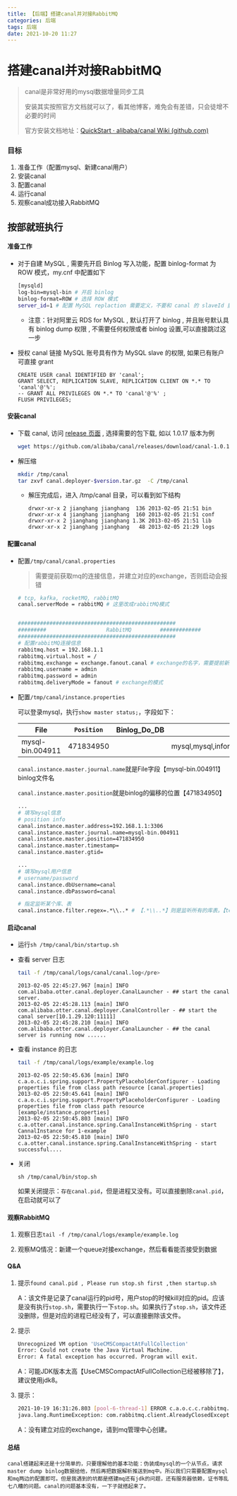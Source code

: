 ```yaml
---
title: 【后端】搭建canal并对接RabbitMQ
categories: 后端
tags: 后端
date: 2021-10-20 11:27
---
```

# 搭建canal并对接RabbitMQ

> canal是非常好用的mysql数据增量同步工具
>
> 安装其实按照官方文档就可以了，看其他博客，难免会有差错，只会徒增不必要的时间
>
> 官方安装文档地址：[QuickStart · alibaba/canal Wiki (github.com)](https://github.com/alibaba/canal/wiki/QuickStart)



### 目标

1. 准备工作（配置mysql、新建canal用户）
2. 安装canal
3. 配置canal
4. 运行canal
5. 观察canal成功接入RabbitMQ



## 按部就班执行

#### 准备工作

- 对于自建 MySQL , 需要先开启 Binlog 写入功能，配置 binlog-format 为 ROW 模式，my.cnf 中配置如下

  ```bash
  [mysqld]
  log-bin=mysql-bin # 开启 binlog
  binlog-format=ROW # 选择 ROW 模式
  server_id=1 # 配置 MySQL replaction 需要定义，不要和 canal 的 slaveId 重复
  ```

  - 注意：针对阿里云 RDS for MySQL , 默认打开了 binlog , 并且账号默认具有 binlog dump 权限 , 不需要任何权限或者 binlog 设置,可以直接跳过这一步

- 授权 canal 链接 MySQL 账号具有作为 MySQL slave 的权限, 如果已有账户可直接 grant

  ```mysql
  CREATE USER canal IDENTIFIED BY 'canal';  
  GRANT SELECT, REPLICATION SLAVE, REPLICATION CLIENT ON *.* TO 'canal'@'%';
  -- GRANT ALL PRIVILEGES ON *.* TO 'canal'@'%' ;
  FLUSH PRIVILEGES;
  ```



#### 安装canal

- 下载 canal, 访问 [release 页面](https://github.com/alibaba/canal/releases) , 选择需要的包下载, 如以 1.0.17 版本为例

  ```bash
  wget https://github.com/alibaba/canal/releases/download/canal-1.0.17/canal.deployer-1.0.17.tar.gz
  ```

- 解压缩

  ```bash
  mkdir /tmp/canal
  tar zxvf canal.deployer-$version.tar.gz  -C /tmp/canal
  ```

  - 解压完成后，进入 /tmp/canal 目录，可以看到如下结构

    ```
    drwxr-xr-x 2 jianghang jianghang  136 2013-02-05 21:51 bin
    drwxr-xr-x 4 jianghang jianghang  160 2013-02-05 21:51 conf
    drwxr-xr-x 2 jianghang jianghang 1.3K 2013-02-05 21:51 lib
    drwxr-xr-x 2 jianghang jianghang   48 2013-02-05 21:29 logs
    ```



#### 配置canal

- 配置`/tmp/canal/canal.properties`

  > 需要提前获取mq的连接信息，并建立对应的exchange，否则启动会报错

  ```bash
  # tcp, kafka, rocketMQ, rabbitMQ
  canal.serverMode = rabbitMQ # 这里改成rabbitMQ模式
  
  
  ##################################################
  #########                   RabbitMQ         #############
  ##################################################
  # 配置rabbitMQ连接信息
  rabbitmq.host = 192.168.1.1
  rabbitmq.virtual.host = /
  rabbitmq.exchange = exchange.fanout.canal # exchange的名字，需要提前新建好
  rabbitmq.username = admin
  rabbitmq.password = admin
  rabbitmq.deliveryMode = fanout # exchange的模式
  
  ```

- 配置`/tmp/canal/instance.properties`

  可以登录mysql，执行`show master status;`，字段如下：

  | File             | `Position` | Binlog_Do_DB | Binlog_Ignore_DB                                       | Executed_Gtid_Set |
  | ---------------- | ---------- | ------------ | ------------------------------------------------------ | ----------------- |
  | mysql-bin.004911 | 471834950  |              | mysql,mysql,information_schema,performation_schema,sys |                   |

  `canal.instance.master.journal.name`就是File字段【mysql-bin.004911】binlog文件名

  `canal.instance.master.position`就是binlog的偏移的位置【471834950】

  ```BASH
  ...
  # 填写mysql信息
  # position info
  canal.instance.master.address=192.168.1.1:3306
  canal.instance.master.journal.name=mysql-bin.004911
  canal.instance.master.position=471834950
  canal.instance.master.timestamp=
  canal.instance.master.gtid=
  
  ...
  # 填写mysql用户信息
  # username/password
  canal.instance.dbUsername=canal
  canal.instance.dbPassword=canal
  
  # 指定监听某个库、表
  canal.instance.filter.regex=.*\\..* # 【.*\\..*】则是监听所有的库表。【test\..*】代表监听test库下面的所有表。
  ```

  

#### 启动canal

- 运行`sh /tmp/canal/bin/startup.sh`

- 查看 server 日志

  ```bash
  tail -f /tmp/canal/logs/canal/canal.log</pre>
  ```

  ```log
  2013-02-05 22:45:27.967 [main] INFO  com.alibaba.otter.canal.deployer.CanalLauncher - ## start the canal server.
  2013-02-05 22:45:28.113 [main] INFO  com.alibaba.otter.canal.deployer.CanalController - ## start the canal server[10.1.29.120:11111]
  2013-02-05 22:45:28.210 [main] INFO  com.alibaba.otter.canal.deployer.CanalLauncher - ## the canal server is running now ......
  ```

- 查看 instance 的日志

  ```bash
  tail -f /tmp/canal/logs/example/example.log
  ```

  ```log
  2013-02-05 22:50:45.636 [main] INFO  c.a.o.c.i.spring.support.PropertyPlaceholderConfigurer - Loading properties file from class path resource [canal.properties]
  2013-02-05 22:50:45.641 [main] INFO  c.a.o.c.i.spring.support.PropertyPlaceholderConfigurer - Loading properties file from class path resource [example/instance.properties]
  2013-02-05 22:50:45.803 [main] INFO  c.a.otter.canal.instance.spring.CanalInstanceWithSpring - start CannalInstance for 1-example 
  2013-02-05 22:50:45.810 [main] INFO  c.a.otter.canal.instance.spring.CanalInstanceWithSpring - start successful....
  ```

- 关闭

  ```
  sh /tmp/canal/bin/stop.sh
  ```

  如果关闭提示：`存在canal.pid`，但是进程又没有。可以直接删除`canal.pid`，在启动就可以了



#### 观察RabbitMQ

1. 观察日志`tail -f /tmp/canal/logs/example/example.log`

2. 观察MQ情况：新建一个queue对接exchange，然后看看能否接受到数据

   

#### Q&A

1. 提示`found canal.pid , Please run stop.sh first ,then startup.sh`

   A：该文件是记录了canal运行的pid号，用户stop的时候kill对应的pid。应该是没有执行`stop.sh`，需要执行一下`stop.sh`。如果执行了`stop.sh`，该文件还没删除，但是对应的进程已经没有了，可以直接删除该文件。

2. 提示

   ```bash
   Unrecognized VM option 'UseCMSCompactAtFullCollection'
   Error: Could not create the Java Virtual Machine.
   Error: A fatal exception has occurred. Program will exit.
   ```

   A：可能JDK版本太高【UseCMSCompactAtFullCollection已经被移除了】，建议使用jdk8。

3. 提示：

   ```bash
   2021-10-19 16:31:26.803 [pool-6-thread-1] ERROR c.a.o.c.c.rabbitmq.producer.CanalRabbitMQProducer - com.rabbitmq.client.AlreadyClosedException: channel is already closed due to channel error; protocol method: #method<channel.close>(reply-code=404, reply-text=NOT_FOUND - no exchange 'exchange.trade.order' in vhost '/', class-id=60, method-id=40)
   java.lang.RuntimeException: com.rabbitmq.client.AlreadyClosedException: channel is already closed due to channel error; protocol method: #method<channel.close>(reply-code=404, reply-text=NOT_FOUND - no exchange 'exchange.trade.order' in vhost '/', class-id=60, method-id=40)
   ```

   A：没有建立对应的exchange，请到mq管理中心创建。



#### 总结

	canal搭建起来还是十分简单的，只要理解他的基本功能：伪装成mysql的一个从节点，请求master dump binlog数据给他，然后再把数据解析推送到mq中。所以我们只需要配置mysql和mq两边的配置即可。但是我遇到的坑都是搭建mq还有jdk的问题，还有服务器依赖，证书等乱七八糟的问题。canal的问题基本没有，一下子就搭起来了。